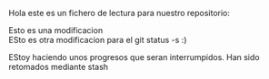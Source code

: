 Hola este es un fichero de lectura para nuestro repositorio:


Esto es una modificacion  
ESto es otra modificacion para el git status -s
:)

EStoy haciendo unos progresos que seran interrumpidos. Han sido retomados mediante stash
